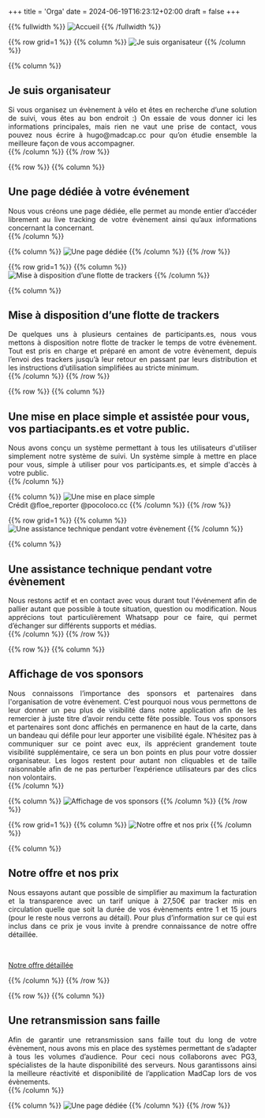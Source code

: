 +++
title = 'Orga'
date = 2024-06-19T16:23:12+02:00
draft = false
+++

<!-- ######  image intro  ###### ? -->
{{% fullwidth %}}
![Accueil](/orga/im-orga-000.jpg)
{{% /fullwidth %}}




<!-- ######  ligne Je suis organisateur GRILLE  ###### ? -->
{{% row grid=1  %}}
{{% column %}}
![Je suis organisateur](/orga/im-orga-001.png)
{{% /column %}}

{{% column %}}
## <div style="text-align: left"> Je suis organisateur </div>

<div style="text-align: justify"> Si vous organisez un évènement à vélo et êtes en recherche d’une solution de suivi, vous êtes au bon endroit :) On essaie de vous donner ici les informations principales, mais rien ne vaut une prise de contact, vous pouvez nous écrire à hugo@madcap.cc pour qu’on étudie ensemble la meilleure façon de vous accompagner. </div>
{{% /column %}}
{{% /row %}}




<!-- ######  ligne Une page dédiée noGRILLE  ###### ? -->
{{% row  %}}
{{% column %}}
## <div style="text-align: left"> Une page dédiée à votre événement </div>

<div style="text-align: justify"> Nous vous créons une page dédiée, elle permet au monde entier d’accéder librement au live tracking de votre évènement ainsi qu’aux informations concernant la concernant. </div>
{{% /column %}}

{{% column %}}
![Une page dédiée](/orga/im-orga-002.jpg)
{{% /column %}}
{{% /row %}}




<!-- ######  ligne Mise à disposition d’une flotte de trackers GRILLE  ###### ? -->
{{% row grid=1  %}}
{{% column %}}
![Mise à disposition d’une flotte de trackers](/orga/im-orga-003.jpg)
{{% /column %}}

{{% column %}}
## <div style="text-align: left"> Mise à disposition d’une flotte de trackers </div>

<div style="text-align: justify"> De quelques uns à plusieurs centaines de participants.es, nous vous mettons à disposition notre flotte de tracker le temps de votre évènement. Tout est pris en charge et préparé en amont de votre évènement, depuis l’envoi des trackers jusqu’à leur retour en passant par leurs distribution et les instructions d’utilisation simplifiées au stricte minimum. </div>
{{% /column %}}
{{% /row %}}




<!-- ######  ligne Une mise en place assistée noGRILLE  ###### ? -->
{{% row  %}}
{{% column %}}
## <div style="text-align: left"> Une mise en place simple et assistée pour vous, vos partiacipants.es et votre public. </div>

<div style="text-align: justify"> Nous avons conçu un système permettant à tous les utilisateurs d'utiliser simplement notre système de suivi. Un système simple à mettre en place pour vous, simple à utiliser pour vos participants.es, et simple d'accès à votre public. </div>
{{% /column %}}

{{% column %}}
![Une mise en place simple](/orga/im-orga-004.jpg)  
Crédit @floe_reporter @pocoloco.cc
{{% /column %}}
{{% /row %}}




<!-- ######  ligne Une assistance technique pendant votre évènement GRILLE  ###### ? -->
{{% row grid=1  %}}
{{% column %}}
![Une assistance technique pendant votre évènement](/orga/im-orga-005.png)
{{% /column %}}

{{% column %}}
## <div style="text-align: left"> Une assistance technique pendant votre évènement </div>

<div style="text-align: justify"> Nous restons actif et en contact avec vous durant tout l'événement afin de pallier autant que possible à toute situation, question ou modification. Nous apprécions tout particulièrement Whatsapp pour ce faire, qui permet d’échanger sur différents supports et médias. </div>
{{% /column %}}
{{% /row %}}




<!-- ######  ligne Affichage de vos sponsors noGRILLE  ###### ? -->
{{% row  %}} 
{{% column %}}
## <div style="text-align: left"> Affichage de vos sponsors </div>

<div style="text-align: justify"> Nous connaissons l’importance des sponsors et partenaires dans l'organisation de votre évènement. C’est pourquoi nous vous permettons de leur donner un peu plus de visibilité dans notre application afin de les remercier à juste titre d’avoir rendu cette fête possible. Tous vos sponsors et partenaires sont donc affichés en permanence en haut de la carte, dans un bandeau qui défile pour leur apporter une visibilité égale. N’hésitez pas à communiquer sur ce point avec eux, ils apprécient grandement toute visibilité supplémentaire, ce sera un bon points en plus pour votre dossier organisateur. 
Les logos restent pour autant non cliquables et de taille raisonnable afin de ne pas perturber l’expérience utilisateurs par des clics non volontairs. </div>
{{% /column %}}

{{% column %}}
![Affichage de vos sponsors](/orga/im-orga-006.png)
{{% /column %}}
{{% /row %}}








<!-- ######  Ligne Notre offre et nos prix  ###### ? -->
{{% row grid=1  %}}
{{% column %}}
![Notre offre et nos prix](/orga/im-orga-007.png)
{{% /column %}}

{{% column %}}
## <div style="text-align: left"> Notre offre et nos prix </div>

<div style="text-align: justify"> Nous essayons autant que possible de simplifier au maximum la facturation et la transparence avec un tarif unique à 27,50€ par tracker mis en circulation quelle que soit la durée de vos évènements entre 1 et 15 jours (pour le reste nous verrons au détail).
Pour plus d’information sur ce qui est inclus dans ce prix je vous invite à prendre connaissance de notre offre détaillée. </div>

&nbsp;

<a href="/orga/Prix-et-services-MadCap.pdf"> Notre offre détaillée </a>

{{% /column %}}
{{% /row %}}




<!-- ######  ligne Une retransmission sans faille noGRILLE  ###### ? -->
{{% row  %}}
{{% column %}}
## <div style="text-align: left"> Une retransmission sans faille </div>

<div style="text-align: justify"> Afin de garantir une retransmission sans faille tout du long de votre évènement, nous avons mis en place des systèmes permettant de s’adapter à tous les volumes d’audience. Pour ceci nous collaborons avec PG3, spécialistes de la haute disponibilité des serveurs. Nous garantissons ainsi la meilleure réactivité et disponibilité de l’application MadCap lors de vos évènements. </div>
{{% /column %}}

{{% column %}}
![Une page dédiée](/orga/im-orga-008.png)
{{% /column %}}
{{% /row %}}





